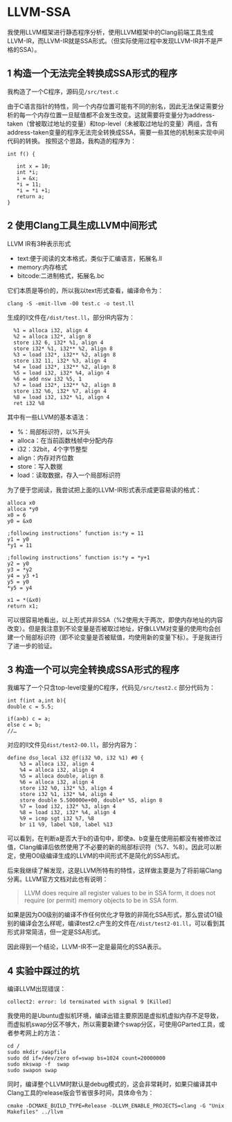 LLVM-SSA
========================

  我使用LLVM框架进行静态程序分析，使用LLVM框架中的Clang前端工具生成LLVM-IR，而LLVM-IR就是SSA形式。（但实际使用过程中发现LLVM-IR并不是严格的SSA）。

1 构造一个无法完全转换成SSA形式的程序
------------------------------
  我构造了一个C程序，源码见`/src/test.c`
  
  由于C语言指针的特性，同一个内存位置可能有不同的别名，因此无法保证需要分析的每一个内存位置一旦赋值都不会发生改变。这就需要将变量分为address-taken（曾被取过地址的变量）和top-level（未被取过地址的变量）两组，含有address-taken变量的程序无法完全转换成SSA，需要一些其他的机制来实现中间代码的转换。
按照这个思路，我构造的程序为：

    int f() {
    
       int x = 10;
       int *i;
       i = &x;
       *i = 11;
       *i = *i +1;
       return a;
    }

2 使用Clang工具生成LLVM中间形式
--------------
LLVM IR有3种表示形式

* text:便于阅读的文本格式，类似于汇编语言，拓展名.ll
* memory:内存格式
* bitcode:二进制格式，拓展名.bc

它们本质是等价的，所以我以text形式查看，编译命令为：

`clang -S -emit-llvm -O0 test.c -o test.ll`

生成的ll文件在`/dist/test.ll`，部分IR内容为：

      %1 = alloca i32, align 4
      %2 = alloca i32*, align 8
      store i32 6, i32* %1, align 4
      store i32* %1, i32** %2, align 8
      %3 = load i32*, i32** %2, align 8
      store i32 11, i32* %3, align 4
      %4 = load i32*, i32** %2, align 8
      %5 = load i32, i32* %4, align 4
      %6 = add nsw i32 %5, 1
      %7 = load i32*, i32** %2, align 8
      store i32 %6, i32* %7, align 4
      %8 = load i32, i32* %1, align 4
      ret i32 %8

其中有一些LLVM的基本语法：
* %：局部标识符，以%开头
* alloca：在当前函数栈帧中分配内存
* i32：32bit，4个字节整型
* align：内存对齐位数
* store：写入数据
* load：读取数据，存入一个局部标识符

为了便于您阅读，我尝试把上面的LLVM-IR形式表示成更容易读的格式：

    alloca x0
    alloca *y0
    x0 = 6
    y0 = &x0

    ;following instructions’ function is:*y = 11
    y1 = y0    
    *y1 = 11

    ;following instructions’ function is:*y = *y+1
    y2 = y0
    y3 = *y2
    y4 = y3 +1
    y5 = y0
    *y5 = y4

    x1 = *(&x0)
    return x1;

可以很容易地看出，以上形式并非SSA（%2使用大于两次，即使内存地址的内容改变）。但是我注意到不论变量是否被取过地址，好像LLVM对变量的使用均会创建一个局部标识符（即不论变量是否被赋值，均使用新的变量下标）。于是我进行了进一步的验证。


3 构造一个可以完全转换成SSA形式的程序
--------------------
我编写了一个只含top-level变量的C程序，代码见`/src/test2.c`
部分代码为：

    int f(int a,int b){
    double c = 5.5;

    if(a>b) c = a;
    else c = b;
    //…

对应的ll文件见`dist/test2-O0.ll`，部分内容为：


    define dso_local i32 @f(i32 %0, i32 %1) #0 {
        %3 = alloca i32, align 4
        %4 = alloca i32, align 4
        %5 = alloca double, align 8
        %6 = alloca i32, align 4
        store i32 %0, i32* %3, align 4
        store i32 %1, i32* %4, align 4
        store double 5.500000e+00, double* %5, align 8
        %7 = load i32, i32* %3, align 4
        %8 = load i32, i32* %4, align 4
        %9 = icmp sgt i32 %7, %8
        br i1 %9, label %10, label %13


可以看到，在判断a是否大于b的语句中，即使a、b变量在使用前都没有被修改过值，Clang编译后依然使用了不必要的新的局部标识符（%7、%8）。因此可以断定，使用O0级编译生成的LLVM的中间形式不是简化的SSA形式。

后来我继续了解发现，这是LLVM所特有的特性，这样做主要是为了将前端Clang分离。LLVM官方文档对此也有说明：

> LLVM does require all register values to be in SSA form, it does not require (or permit) memory objects to be in SSA form.

如果是因为O0级别的编译不作任何优化才导致的非简化SSA形式，那么尝试O1级别的编译会怎么样呢，编译test2.c产生的文件在`/dist/test2-01.ll`，可以看到其形式非常简洁，但一定是SSA形式。

因此得到一个结论，LLVM-IR不一定是最简化的SSA表示。


4 实验中踩过的坑
------------
编译LLVM出现错误：

`collect2: error: ld terminated with signal 9 [Killed]`

我使用的是Ubuntu虚拟机环境，编译出错主要原因是虚拟机虚拟内存不足导致，而虚拟机swap分区不够大，所以需要新建个swap分区，可使用GParted工具，或者参考网上的方法：

    cd /
    sudo mkdir swapfile
    sudo dd if=/dev/zero of=swap bs=1024 count=20000000
    sudo mkswap -f  swap
    sudo swapon swap
    
同时，编译整个LLVM时默认是debug模式的，这会非常耗时，如果只编译其中Clang工具的release版会节省很多时间，具体命令为：

`cmake -DCMAKE_BUILD_TYPE=Release -DLLVM_ENABLE_PROJECTS=clang -G "Unix Makefiles" ../llvm`
